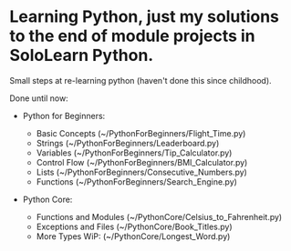 # Learning Python, just my solutions to the end of module projects in SoloLearn Python.

Small steps at re-learning python (haven't done this since childhood).

Done until now:

-   Python for Beginners:

    -   Basic Concepts    (~/PythonForBeginners/Flight_Time.py)
    -   Strings           (~/PythonForBeginners/Leaderboard.py)
    -   Variables         (~/PythonForBeginners/Tip_Calculator.py)
    -   Control Flow      (~/PythonForBeginners/BMI_Calculator.py)
    -   Lists             (~/PythonForBeginners/Consecutive_Numbers.py)
    -   Functions         (~/PythonForBeginners/Search_Engine.py)

-   Python Core:

    -   Functions and Modules   (~/PythonCore/Celsius_to_Fahrenheit.py)
    -   Exceptions and Files    (~/PythonCore/Book_Titles.py)
    -   More Types              WiP: (~/PythonCore/Longest_Word.py)
